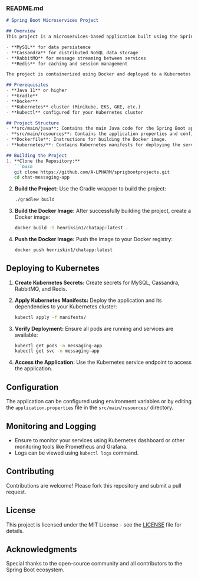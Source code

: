 ### README.md

```markdown
# Spring Boot Microservices Project

## Overview
This project is a microservices-based application built using the Spring Boot framework. The application leverages several key technologies to provide a scalable and reliable system:

- **MySQL** for data persistence
- **Cassandra** for distributed NoSQL data storage
- **RabbitMQ** for message streaming between services
- **Redis** for caching and session management

The project is containerized using Docker and deployed to a Kubernetes cluster for orchestration.

## Prerequisites
- **Java 11** or higher
- **Gradle** 
- **Docker**
- **Kubernetes** cluster (Minikube, EKS, GKE, etc.)
- **kubectl** configured for your Kubernetes cluster

## Project Structure
- **src/main/java**: Contains the main Java code for the Spring Boot application.
- **src/main/resources**: Contains the application properties and configuration files.
- **Dockerfile**: Instructions for building the Docker image.
- **kubernetes/**: Contains Kubernetes manifests for deploying the services.

## Building the Project
1. **Clone the Repository:**
   ```bash
   git clone https://github.com/A-LPHARM/sprigbootprojects.git
   cd chat-messaging-app
   ```

2. **Build the Project:**
   Use the Gradle wrapper to build the project:
   ```bash
   ./gradlew build
   ```

3. **Build the Docker Image:**
   After successfully building the project, create a Docker image:
   ```bash
   docker build -t henriksin1/chatapp:latest .
   ```

4. **Push the Docker Image:**
   Push the image to your Docker registry:
   ```bash
   docker push henriskin1/chatapp:latest
   ```

## Deploying to Kubernetes
1. **Create Kubernetes Secrets:**
   Create secrets for MySQL, Cassandra, RabbitMQ, and Redis.

2. **Apply Kubernetes Manifests:**
   Deploy the application and its dependencies to your Kubernetes cluster:
   ```bash
   kubectl apply -f manifests/
   ```

3. **Verify Deployment:**
   Ensure all pods are running and services are available:
   ```bash
   kubectl get pods -n messaging-app
   kubectl get svc -n messaging-app
   ```

4. **Access the Application:**
   Use the Kubernetes service endpoint to access the application.

## Configuration
The application can be configured using environment variables or by editing the `application.properties` file in the `src/main/resources/` directory.

## Monitoring and Logging
- Ensure to monitor your services using Kubernetes dashboard or other monitoring tools like Prometheus and Grafana.
- Logs can be viewed using `kubectl logs` command.

## Contributing
Contributions are welcome! Please fork this repository and submit a pull request.

## License
This project is licensed under the MIT License - see the [LICENSE](LICENSE) file for details.

## Acknowledgments
Special thanks to the open-source community and all contributors to the Spring Boot ecosystem.

```


